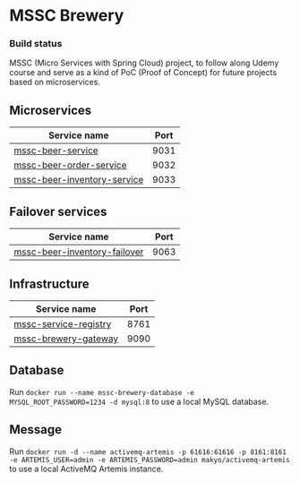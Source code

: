 # MSSC Brewery

### Build status

MSSC (Micro Services with Spring Cloud) project, to follow along Udemy course and serve as a kind of PoC (Proof of
Concept) for future projects based on microservices.

## Microservices

| Service name                                                                            | Port |
|-----------------------------------------------------------------------------------------|------|
| [mssc-beer-service](./services/mssc-beer-service)                                       | 9031 |
| [mssc-beer-order-service](./services/mssc-beer-order-service)                           | 9032 |
| [mssc-beer-inventory-service](./services/mssc-beer-inventory-service)                   | 9033 |



## Failover services

| Service name                                                            | Port |
|-------------------------------------------------------------------------|------|
| [mssc-beer-inventory-failover](./services/mssc-beer-inventory-failover) | 9063 |

## Infrastructure

| Service name                                           | Port |
|--------------------------------------------------------|------|
| [mssc-service-registry](./cloud/mssc-service-registry) | 8761 |
| [mssc-brewery-gateway](./cloud/mssc-api-gateway)       | 9090 |


## Database

Run `docker run --name mssc-brewery-database -e MYSQL_ROOT_PASSWORD=1234 -d mysql:8` to use a local MySQL database.

## Message

Run `docker run -d --name activemq-artemis -p 61616:61616 -p 8161:8161 -e ARTEMIS_USER=admin -e ARTEMIS_PASSWORD=admin makyo/activemq-artemis` to use a local ActiveMQ Artemis instance.
